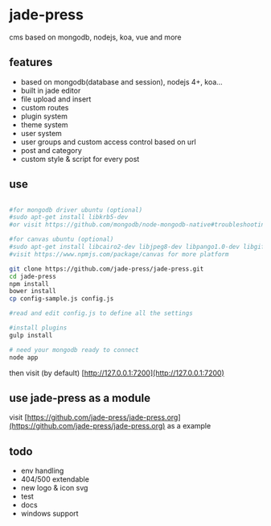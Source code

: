 # jade-press
cms based on mongodb, nodejs, koa, vue and more

## features

- based on mongodb(database and session), nodejs 4+, koa...
- built in jade editor
- file upload and insert
- custom routes
- plugin system
- theme system
- user system
- user groups and custom access control based on url
- post and category
- custom style & script for every post

## use
```bash

#for mongodb driver ubuntu (optional)
#sudo apt-get install libkrb5-dev
#or visit https://github.com/mongodb/node-mongodb-native#troubleshooting for more

#for canvas ubuntu (optional)
#sudo apt-get install libcairo2-dev libjpeg8-dev libpango1.0-dev libgif-dev build-essential g++
#visit https://www.npmjs.com/package/canvas for more platform

git clone https://github.com/jade-press/jade-press.git
cd jade-press
npm install
bower install
cp config-sample.js config.js

#read and edit config.js to define all the settings 

#install plugins
gulp install

# need your mongodb ready to connect
node app

```

then visit (by default) [http://127.0.0.1:7200](http://127.0.0.1:7200)

## use jade-press as a module

visit [https://github.com/jade-press/jade-press.org](https://github.com/jade-press/jade-press.org) as a example

## todo
- env handling
- 404/500 extendable
- new logo & icon svg
- test
- docs
- windows support


